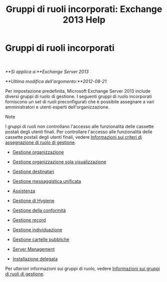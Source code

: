 ﻿---
title: 'Gruppi di ruoli incorporati: Exchange 2013 Help'
TOCTitle: Gruppi di ruoli incorporati
ms:assetid: f786b88a-8263-4475-a3c5-104fbb322ec5
ms:mtpsurl: https://technet.microsoft.com/it-it/library/Dd351266(v=EXCHG.150)
ms:contentKeyID: 50482105
ms.date: 05/22/2018
mtps_version: v=EXCHG.150
ms.translationtype: MT
---

# Gruppi di ruoli incorporati

 

_**Si applica a:**Exchange Server 2013_

_**Ultima modifica dell'argomento:**2012-08-21_

Per impostazione predefinita, Microsoft Exchange Server 2013 include diversi gruppi di ruolo di gestione. I seguenti gruppi di ruolo incorporati forniscono un set di ruoli preconfigurati che è possibile assegnare a vari amministratori e utenti esperti dell'organizzazione.


> [!NOTE]
> I gruppi di ruoli non controllano l'accesso alle funzionalità delle cassette postali degli utenti finali. Per controllare l'accesso alle funzionalità delle cassette postali degli utenti finali, vedere <A href="understanding-management-role-assignment-policies-exchange-2013-help.md">Informazioni sui criteri di assegnazione di ruolo di gestione</A>.



  - [Gestione organizzazione](organization-management-exchange-2013-help.md)

  - [Gestione organizzazione sola visualizzazione](view-only-organization-management-exchange-2013-help.md)

  - [Gestione destinatari](recipient-management-exchange-2013-help.md)

  - [Gestione messaggistica unificata](um-management-exchange-2013-help.md)

  - [Assistenza](help-desk-exchange-2013-help.md)

  - [Gestione di Hygiene](hygiene-management-exchange-2013-help.md)

  - [Gestione della conformità](compliance-management-exchange-2013-help.md)

  - [Gestione record](records-management-exchange-2013-help.md)

  - [Gestione individuazione](discovery-management-exchange-2013-help.md)

  - [Gestione cartelle pubbliche](public-folder-management-exchange-2013-help.md)

  - [Server Management](server-management-exchange-2013-help.md)

  - [Installazione delegata](delegated-setup-exchange-2013-help.md)

Per ulteriori informazioni sui gruppi di ruolo, vedere [Informazioni sui gruppi di ruoli di gestione](understanding-management-role-groups-exchange-2013-help.md).

